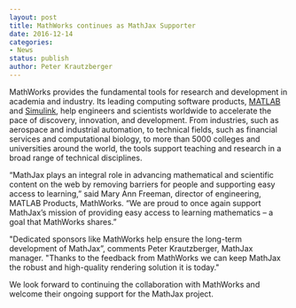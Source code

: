```yaml
---
layout: post
title: MathWorks continues as MathJax Supporter
date: 2016-12-14
categories:
- News
status: publish
author: Peter Krautzberger
---
```


MathWorks provides the fundamental tools for research and development in academia and industry. Its leading computing software products, [MATLAB](http://www.mathworks.com/products/matlab/) and [Simulink](http://www.mathworks.com/products/simulink/), help engineers and scientists worldwide to accelerate the pace of discovery, innovation, and development. From industries, such as aerospace and industrial automation, to technical fields, such as financial services and computational biology, to more than 5000 colleges and universities around the world, the tools support teaching and research in a broad range of technical disciplines.

“MathJax plays an integral role in advancing mathematical and scientific content on the web by removing barriers for people and supporting easy access to learning,” said Mary Ann Freeman, director of engineering, MATLAB Products, MathWorks. “We are proud to once again support MathJax’s mission of providing easy access to learning mathematics – a goal that MathWorks shares.”

"Dedicated sponsors like MathWorks help ensure the long-term development of MathJax”, comments Peter Krautzberger, MathJax manager. "Thanks to the feedback from MathWorks we can keep MathJax the robust and high-quality rendering solution it is today."

We look forward to continuing the collaboration with MathWorks and welcome their ongoing support for the MathJax project.
